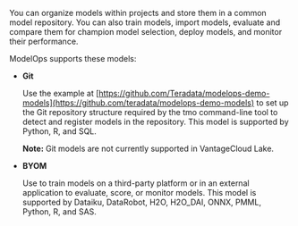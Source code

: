 You can organize models within projects and store them in a common model repository. You can also train models, import models, evaluate and compare them for champion model selection, deploy models, and monitor their performance.

ModelOps supports these models:

-   **Git**

    Use the example at [https://github.com/Teradata/modelops-demo-models](https://github.com/teradata/modelops-demo-models) to set up the Git repository structure required by the tmo command-line tool to detect and register models in the repository. This model is supported by Python, R, and SQL.

    **Note:** Git models are not currently supported in VantageCloud Lake.


-   **BYOM**

    Use to train models on a third-party platform or in an external application to evaluate, score, or monitor models. This model is supported by Dataiku, DataRobot, H2O, H2O_DAI, ONNX, PMML, Python, R, and SAS.


